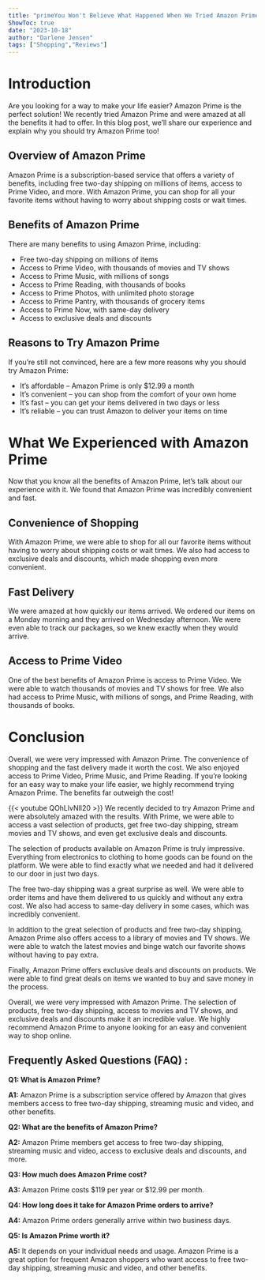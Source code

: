 ```yaml
---
title: "primeYou Won't Believe What Happened When We Tried Amazon Prime - You'll Be Amazed!"
ShowToc: true 
date: "2023-10-18"
author: "Darlene Jensen" 
tags: ["Shopping","Reviews"]
---
```

# Introduction 

Are you looking for a way to make your life easier? Amazon Prime is the perfect solution! We recently tried Amazon Prime and were amazed at all the benefits it had to offer. In this blog post, we’ll share our experience and explain why you should try Amazon Prime too!

## Overview of Amazon Prime

Amazon Prime is a subscription-based service that offers a variety of benefits, including free two-day shipping on millions of items, access to Prime Video, and more. With Amazon Prime, you can shop for all your favorite items without having to worry about shipping costs or wait times.

## Benefits of Amazon Prime

There are many benefits to using Amazon Prime, including: 

- Free two-day shipping on millions of items
- Access to Prime Video, with thousands of movies and TV shows
- Access to Prime Music, with millions of songs
- Access to Prime Reading, with thousands of books
- Access to Prime Photos, with unlimited photo storage
- Access to Prime Pantry, with thousands of grocery items
- Access to Prime Now, with same-day delivery
- Access to exclusive deals and discounts

## Reasons to Try Amazon Prime

If you’re still not convinced, here are a few more reasons why you should try Amazon Prime: 

- It’s affordable – Amazon Prime is only $12.99 a month 
- It’s convenient – you can shop from the comfort of your own home 
- It’s fast – you can get your items delivered in two days or less 
- It’s reliable – you can trust Amazon to deliver your items on time 

# What We Experienced with Amazon Prime

Now that you know all the benefits of Amazon Prime, let’s talk about our experience with it. We found that Amazon Prime was incredibly convenient and fast. 

## Convenience of Shopping 

With Amazon Prime, we were able to shop for all our favorite items without having to worry about shipping costs or wait times. We also had access to exclusive deals and discounts, which made shopping even more convenient. 

## Fast Delivery 

We were amazed at how quickly our items arrived. We ordered our items on a Monday morning and they arrived on Wednesday afternoon. We were even able to track our packages, so we knew exactly when they would arrive. 

## Access to Prime Video 

One of the best benefits of Amazon Prime is access to Prime Video. We were able to watch thousands of movies and TV shows for free. We also had access to Prime Music, with millions of songs, and Prime Reading, with thousands of books. 

# Conclusion 

Overall, we were very impressed with Amazon Prime. The convenience of shopping and the fast delivery made it worth the cost. We also enjoyed access to Prime Video, Prime Music, and Prime Reading. If you’re looking for an easy way to make your life easier, we highly recommend trying Amazon Prime. The benefits far outweigh the cost!

{{< youtube QOhLlvNlI20 >}} 
We recently decided to try Amazon Prime and were absolutely amazed with the results. With Prime, we were able to access a vast selection of products, get free two-day shipping, stream movies and TV shows, and even get exclusive deals and discounts.

The selection of products available on Amazon Prime is truly impressive. Everything from electronics to clothing to home goods can be found on the platform. We were able to find exactly what we needed and had it delivered to our door in just two days.

The free two-day shipping was a great surprise as well. We were able to order items and have them delivered to us quickly and without any extra cost. We also had access to same-day delivery in some cases, which was incredibly convenient.

In addition to the great selection of products and free two-day shipping, Amazon Prime also offers access to a library of movies and TV shows. We were able to watch the latest movies and binge watch our favorite shows without having to pay extra.

Finally, Amazon Prime offers exclusive deals and discounts on products. We were able to find great deals on items we wanted to buy and save money in the process.

Overall, we were very impressed with Amazon Prime. The selection of products, free two-day shipping, access to movies and TV shows, and exclusive deals and discounts make it an incredible value. We highly recommend Amazon Prime to anyone looking for an easy and convenient way to shop online.

## Frequently Asked Questions (FAQ) :
**Q1: What is Amazon Prime?**

**A1:** Amazon Prime is a subscription service offered by Amazon that gives members access to free two-day shipping, streaming music and video, and other benefits. 

**Q2: What are the benefits of Amazon Prime?**

**A2:** Amazon Prime members get access to free two-day shipping, streaming music and video, access to exclusive deals and discounts, and more. 

**Q3: How much does Amazon Prime cost?**

**A3:** Amazon Prime costs $119 per year or $12.99 per month. 

**Q4: How long does it take for Amazon Prime orders to arrive?**

**A4:** Amazon Prime orders generally arrive within two business days. 

**Q5: Is Amazon Prime worth it?**

**A5:** It depends on your individual needs and usage. Amazon Prime is a great option for frequent Amazon shoppers who want access to free two-day shipping, streaming music and video, and other benefits.





